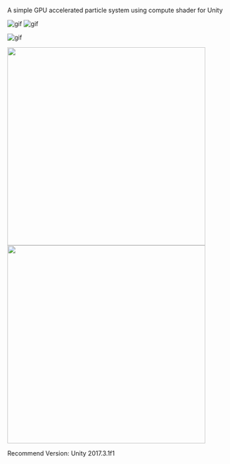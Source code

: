 

A simple GPU accelerated particle system using compute shader for Unity

![gif](https://thumbs.gfycat.com/ImpartialEthicalChipmunk-size_restricted.gif)
![gif](https://thumbs.gfycat.com/TintedHollowFish-size_restricted.gif)

![gif](https://thumbs.gfycat.com/TimelyAlarmedIrishwolfhound-size_restricted.gif)

<img src="https://i.imgur.com/2oTz2vX.gif" width="450" >
<img src="https://i.imgur.com/KSJsBtb.gifv" width="450" >

Recommend Version: Unity 2017.3.1f1
